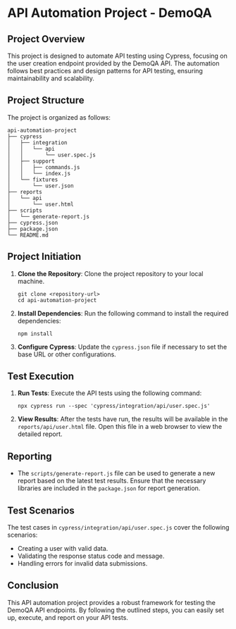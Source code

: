 # API Automation Project - DemoQA

## Project Overview
This project is designed to automate API testing using Cypress, focusing on the user creation endpoint provided by the DemoQA API. The automation follows best practices and design patterns for API testing, ensuring maintainability and scalability.

## Project Structure
The project is organized as follows:
```
api-automation-project
├── cypress
│   ├── integration
│   │   └── api
│   │       └── user.spec.js
│   ├── support
│   │   ├── commands.js
│   │   └── index.js
│   └── fixtures
│       └── user.json
├── reports
│   └── api
│       └── user.html
├── scripts
│   └── generate-report.js
├── cypress.json
├── package.json
└── README.md
```

## Project Initiation
1. **Clone the Repository**: 
   Clone the project repository to your local machine.
   ```
   git clone <repository-url>
   cd api-automation-project
   ```

2. **Install Dependencies**: 
   Run the following command to install the required dependencies:
   ```
   npm install
   ```

3. **Configure Cypress**: 
   Update the `cypress.json` file if necessary to set the base URL or other configurations.

## Test Execution
1. **Run Tests**: 
   Execute the API tests using the following command:
   ```
   npx cypress run --spec 'cypress/integration/api/user.spec.js'
   ```

2. **View Results**: 
   After the tests have run, the results will be available in the `reports/api/user.html` file. Open this file in a web browser to view the detailed report.

## Reporting
- The `scripts/generate-report.js` file can be used to generate a new report based on the latest test results. Ensure that the necessary libraries are included in the `package.json` for report generation.

## Test Scenarios
The test cases in `cypress/integration/api/user.spec.js` cover the following scenarios:
- Creating a user with valid data.
- Validating the response status code and message.
- Handling errors for invalid data submissions.

## Conclusion
This API automation project provides a robust framework for testing the DemoQA API endpoints. By following the outlined steps, you can easily set up, execute, and report on your API tests.